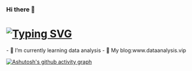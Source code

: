 ### Hi there 👋
<h1>
  <a href="https://git.io/typing-svg"><img src="https://readme-typing-svg.demolab.com?font=Playpen+Sans&size=15&pause=1000&color=F70000&random=false&width=435&lines=A+community+with+a+shared+future+for+mankind%EF%BC%81" alt="Typing SVG" /></a>
</h1>
- 🌱 I’m currently learning data analysis
- 🔭 My blog:www.dataanalysis.vip

[![Ashutosh's github activity graph](https://github-readme-activity-graph.vercel.app/graph?username=Flanderd&theme=react)](https://github.com/ashutosh00710/github-readme-activity-graph)

<!--
**Flanderd/Flanderd** is a ✨ _special_ ✨ repository because its `README.md` (this file) appears on your GitHub profile.

Here are some ideas to get you started:

- 🔭 I’m currently working on ...
- 🌱 I’m currently learning ...
- 👯 I’m looking to collaborate on ...
- 🤔 I’m looking for help with ...
- 💬 Ask me about ...
- 📫 How to reach me: ...
- 😄 Pronouns: ...
- ⚡ Fun fact: ...
-->
